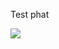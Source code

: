 Test phat



<a href="https://azuredeploy.net/?repository=https://github.com/khoi-thinh/hpc-edit/blob/master/Nikko-HPC-Template.json" target="_blank">
    <img src="http://azuredeploy.net/deploybutton.png"/>
</a>
